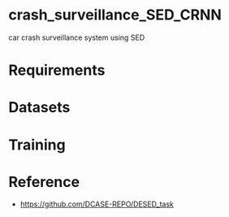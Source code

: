 # crash_surveillance_SED_CRNN
car crash surveillance system using SED



# Requirements



# Datasets


# Training




# Reference
- https://github.com/DCASE-REPO/DESED_task

